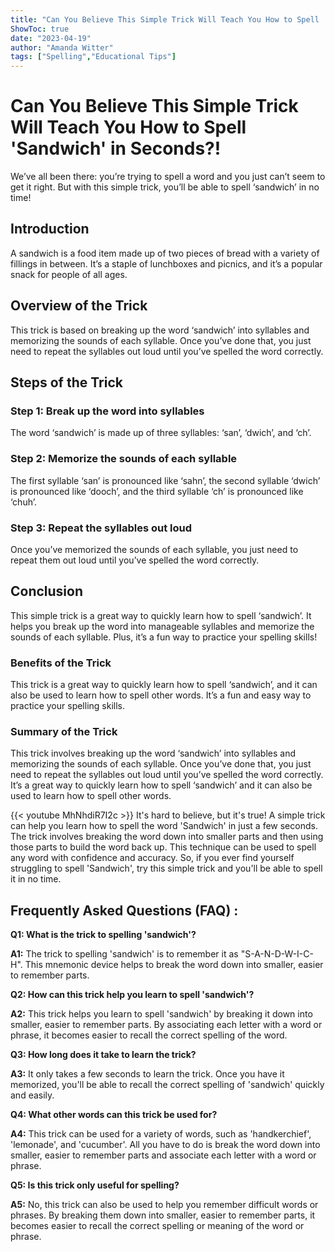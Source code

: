 ```yaml
---
title: "Can You Believe This Simple Trick Will Teach You How to Spell 'Sandwich' in Seconds?!"
ShowToc: true 
date: "2023-04-19"
author: "Amanda Witter" 
tags: ["Spelling","Educational Tips"]
---
```

# Can You Believe This Simple Trick Will Teach You How to Spell 'Sandwich' in Seconds?! 

We’ve all been there: you’re trying to spell a word and you just can’t seem to get it right. But with this simple trick, you’ll be able to spell ‘sandwich’ in no time!

## Introduction 
A sandwich is a food item made up of two pieces of bread with a variety of fillings in between. It’s a staple of lunchboxes and picnics, and it’s a popular snack for people of all ages.

## Overview of the Trick 
This trick is based on breaking up the word ‘sandwich’ into syllables and memorizing the sounds of each syllable. Once you’ve done that, you just need to repeat the syllables out loud until you’ve spelled the word correctly.

## Steps of the Trick 
### Step 1: Break up the word into syllables 
The word ‘sandwich’ is made up of three syllables: ‘san’, ‘dwich’, and ‘ch’. 

### Step 2: Memorize the sounds of each syllable 
The first syllable ‘san’ is pronounced like ‘sahn’, the second syllable ‘dwich’ is pronounced like ‘dooch’, and the third syllable ‘ch’ is pronounced like ‘chuh’. 

### Step 3: Repeat the syllables out loud 
Once you’ve memorized the sounds of each syllable, you just need to repeat them out loud until you’ve spelled the word correctly. 

## Conclusion 
This simple trick is a great way to quickly learn how to spell ‘sandwich’. It helps you break up the word into manageable syllables and memorize the sounds of each syllable. Plus, it’s a fun way to practice your spelling skills! 

### Benefits of the Trick 
This trick is a great way to quickly learn how to spell ‘sandwich’, and it can also be used to learn how to spell other words. It’s a fun and easy way to practice your spelling skills. 

### Summary of the Trick 
This trick involves breaking up the word ‘sandwich’ into syllables and memorizing the sounds of each syllable. Once you’ve done that, you just need to repeat the syllables out loud until you’ve spelled the word correctly. It’s a great way to quickly learn how to spell ‘sandwich’ and it can also be used to learn how to spell other words.

{{< youtube MhNhdiR7I2c >}} 
It's hard to believe, but it's true! A simple trick can help you learn how to spell the word 'Sandwich' in just a few seconds. The trick involves breaking the word down into smaller parts and then using those parts to build the word back up. This technique can be used to spell any word with confidence and accuracy. So, if you ever find yourself struggling to spell 'Sandwich', try this simple trick and you'll be able to spell it in no time.

## Frequently Asked Questions (FAQ) :
**Q1: What is the trick to spelling 'sandwich'?**

**A1:** The trick to spelling 'sandwich' is to remember it as "S-A-N-D-W-I-C-H". This mnemonic device helps to break the word down into smaller, easier to remember parts. 

**Q2: How can this trick help you learn to spell 'sandwich'?**

**A2:** This trick helps you learn to spell 'sandwich' by breaking it down into smaller, easier to remember parts. By associating each letter with a word or phrase, it becomes easier to recall the correct spelling of the word. 

**Q3: How long does it take to learn the trick?**

**A3:** It only takes a few seconds to learn the trick. Once you have it memorized, you'll be able to recall the correct spelling of 'sandwich' quickly and easily. 

**Q4: What other words can this trick be used for?**

**A4:** This trick can be used for a variety of words, such as 'handkerchief', 'lemonade', and 'cucumber'. All you have to do is break the word down into smaller, easier to remember parts and associate each letter with a word or phrase. 

**Q5: Is this trick only useful for spelling?**

**A5:** No, this trick can also be used to help you remember difficult words or phrases. By breaking them down into smaller, easier to remember parts, it becomes easier to recall the correct spelling or meaning of the word or phrase.





